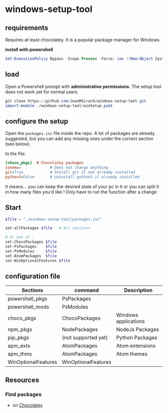 # windows-setup-tool

## requirements

Requires at least chocolatey. It is a popular package manager for Windows.

**install with powershell** 
```powershell
Set-ExecutionPolicy Bypass -Scope Process -Force; iex ((New-Object System.Net.WebClient).DownloadString('https://chocolatey.org/install.ps1'))
```


## load

Open a Powershell prompt with **administrative permissions**. The setup tool does not work yet for normal users

```powershell
git clone https://github.com/JeanMGirard/windows-setup-tool.git
import-module ./windows-setup-tool/winSetup.psm1
```

## configure the setup

Open the ``packages.ini`` file inside the repo. 
A lot of packages are already suggested, but you can add any missing ones under the correct section (see below).

In the file:

```ini
[choco_pkgs]  # Chocolatey packages
conemu=             # Does not change anything
git=True            # Install git if not already installed
python3=False       # Uninstall python3 if already installed
```

It means... you can keep the desired state of your pc in it or you can split it in how many files you'd like ! 
Only have to run the function after a change 

## Start

```powershell
$file = "./windows-setup-tool/packages.ini" 

set-allPackages $file   # All sections

# Or one of :
set-ChocoPackages $file
set-PsPackages    $file
set-PsModules     $file
set-AtomPackages  $file
set-WinOptionalFeatures $file
```


## configuration file

| Sections               | command             | Description |
| ---------------------- | ------------------- | --- |
| powershell_pkgs        | PsPackages          | |
| powershell_mods        | PsModules           | |
| choco_pkgs             | ChocoPackages       | Windows applications |
| npm_pkgs               | NodePackages        | NodeJs Packages |
| pip_pkgs               | (not supported yet) | Python Packages |
| apm_exts               | AtomPackages        | Atom extensions |
| apm_thms               | AtomPackages        | Atom themes     |
| WinOptionalFeatures    | WinOptionalFeatures | |

## Resources 

### Find packages  

- on [Chocolatey](https://chocolatey.org/packages) 

